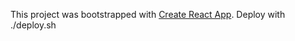 This project was bootstrapped with [Create React App](https://github.com/facebook/create-react-app).
Deploy with ./deploy.sh

